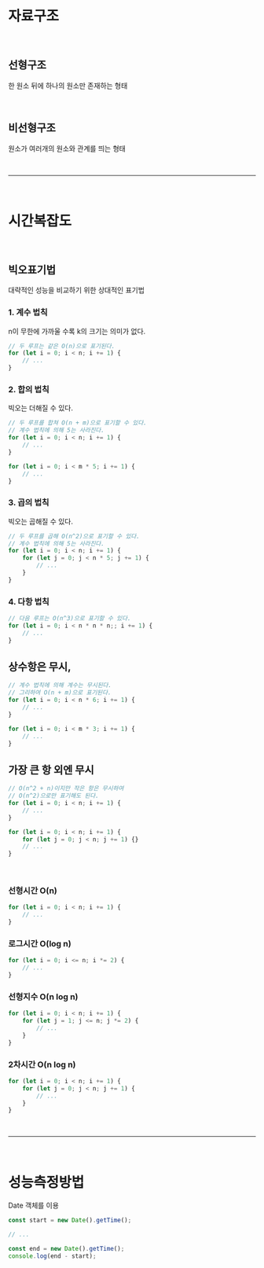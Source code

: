 <!-- @format -->

# **자료구조**

<br/>

## **선형구조**

한 원소 뒤에 하나의 원소만 존재하는 형태

<br/>

## **비선형구조**

원소가 여러개의 원소와 관계를 띄는 형태

<br/>

---

<br/>

# **시간복잡도**

<br/>

## **빅오표기법**

대략적인 성능을 비교하기 위한 상대적인 표기법

### **1. 계수 법칙**

n이 무한에 가까울 수록 k의 크기는 의미가 없다.

```js
// 두 루프는 같은 O(n)으로 표기된다.
for (let i = 0; i < n; i += 1) {
	// ...
}
```

### **2. 합의 법칙**

빅오는 더해질 수 있다.

```js
// 두 루프를 합쳐 O(n + m)으로 표기할 수 있다.
// 계수 법칙에 의해 5는 사라진다.
for (let i = 0; i < n; i += 1) {
	// ...
}

for (let i = 0; i < m * 5; i += 1) {
	// ...
}
```

### **3. 곱의 법칙**

빅오는 곱해질 수 있다.

```js
// 두 루프를 곱해 O(n^2)으로 표기할 수 있다.
// 계수 법칙에 의해 5는 사라진다.
for (let i = 0; i < n; i += 1) {
	for (let j = 0; j < n * 5; j += 1) {
		// ...
	}
}
```

### **4. 다항 법칙**

```js
// 다음 루프는 O(n^3)으로 표기할 수 있다.
for (let i = 0; i < n * n * n;; i += 1) {
	// ...
}
```

## 상수항은 무시,

```js
// 계수 법칙에 의해 계수는 무시된다.
// 그리하여 O(n + m)으로 표기된다.
for (let i = 0; i < n * 6; i += 1) {
	// ...
}

for (let i = 0; i < m * 3; i += 1) {
	// ...
}
```

## 가장 큰 항 외엔 무시

```js
// O(n^2 + n)이지만 작은 항은 무시하여
// O(n^2)으로만 표기해도 된다.
for (let i = 0; i < n; i += 1) {
	// ...
}

for (let i = 0; i < n; i += 1) {
	for (let j = 0; j < n; j += 1) {}
	// ...
}
```

<br/>

### **선형시간 O(n)**

```js
for (let i = 0; i < n; i += 1) {
	// ...
}
```

### **로그시간 O(log n)**

```js
for (let i = 0; i <= n; i *= 2) {
	// ...
}
```

### **선형지수 O(n log n)**

```js
for (let i = 0; i < n; i += 1) {
	for (let j = 1; j <= n; j *= 2) {
		// ...
	}
}
```

### **2차시간 O(n log n)**

```js
for (let i = 0; i < n; i += 1) {
	for (let j = 0; j < n; j += 1) {
		// ...
	}
}
```

<br/>

---

<br/>

# **성능측정방법**

Date 객체를 이용

```js
const start = new Date().getTime();

// ...

const end = new Date().getTime();
console.log(end - start);
```
